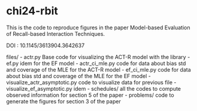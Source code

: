# chi24-rbit
This is the code to reproduce figures in the paper Model-based Evaluation of Recall-based Interaction Techniques.

DOI : 10.1145/3613904.3642637

files/
	- actr.py Base code for visualizing the ACT-R model with the library
	- ef.py  idem for the EF model
	- actr_ci_mle.py code for data about bias std and coverage of the MLE for the ACT-R model
	- ef_ci_mle.py code for data about bias std and coverage of the MLE for the EF model 
	- visualize_actr_asymptotic.py code to visualize data for previous file
	- visualize_ef_asymptotic.py idem
	- schedules/ all the codes to compute observed information for section 5 of the paper
	- problems/ code to generate the figures for section 3 of the paper 
	
